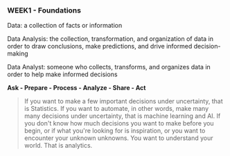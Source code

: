 ### WEEK1 - Foundations

Data: a collection of facts or information

Data Analysis: the collection, transformation, and organization of data in order to draw conclusions, make predictions, and drive informed decision-making

Data Analyst: someone who collects, transforms, and organizes data in order to help make informed decisions

**Ask - Prepare - Process - Analyze - Share - Act**

> If you want to make a few important decisions under uncertainty, that is Statistics.
> If you want to automate, in other words, make many many decisions under uncertainty, that is machine learning and AI.
> If you don't know how much decisions you want to make before you begin, or if what you're looking for is inspiration, or you want to encounter your unknown unknowns. You want to understand your world. That is analytics.
